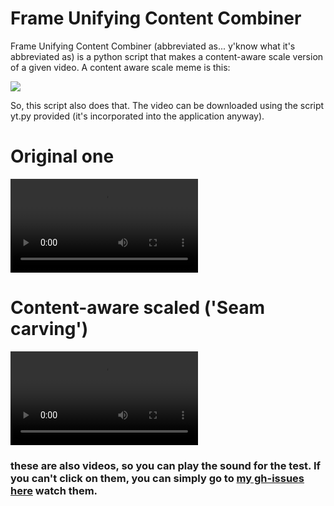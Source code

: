 # Frame Unifying Content Combiner
Frame Unifying Content Combiner (abbreviated as... y'know what it's abbreviated as) is a python script that makes a content-aware scale version of a given video. 
A content aware scale meme is this:

![](https://i.kym-cdn.com/photos/images/newsfeed/000/900/688/280.gif)



So, this script also does that. The video can be downloaded using the script yt.py provided (it's incorporated into the application anyway). 



# Original one
![](https://user-images.githubusercontent.com/33205097/141673103-28904d70-fa46-4d33-bf07-f86dcbcf0262.mp4)




# Content-aware scaled ('Seam carving') 

![](https://user-images.githubusercontent.com/33205097/141673102-dd10c3f5-b68f-44a9-8b92-b5c8a3774284.mp4)


### these are also videos, so you can play the sound for the test. If you can't click on them, you can simply go to [my gh-issues here](https://github.com/hakancangunerli/frame-unifying-content-combiner/issues/1) watch them. 


